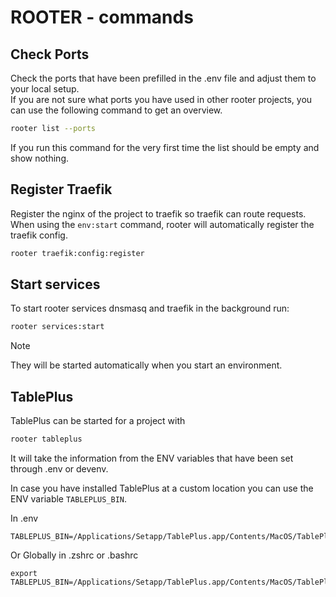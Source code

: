 # ROOTER - commands

## Check Ports

Check the ports that have been prefilled in the .env file and adjust them to your local setup.  
If you are not sure what ports you have used in other rooter projects, you can use the following command to get an
overview.

```bash
rooter list --ports
```

If you run this command for the very first time the list should be empty and show nothing.

## Register Traefik

Register the nginx of the project to traefik so traefik can route requests.
When using the `env:start` command, rooter will automatically register the traefik config.

```bash
rooter traefik:config:register
```

## Start services

To start rooter services dnsmasq and traefik in the background run:

```bash
rooter services:start
```
> [!NOTE]  
> They will be started automatically when you start an environment.

## TablePlus

TablePlus can be started for a project with

```bash
rooter tableplus
```

It will take the information from the ENV variables that have been set through .env or devenv.

In case you have installed TablePlus at a custom location you can use the ENV variable ```TABLEPLUS_BIN```.

In .env

```
TABLEPLUS_BIN=/Applications/Setapp/TablePlus.app/Contents/MacOS/TablePlus
```

Or Globally in .zshrc or .bashrc

```
export TABLEPLUS_BIN=/Applications/Setapp/TablePlus.app/Contents/MacOS/TablePlus
```